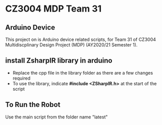 # CZ3004 MDP Team 31

## Arduino Device
This project on is Arduino device related scripts, for Team 31 of CZ3004 Multidiscplinary Design Project (MDP) (AY2020/21 Semester 1).

## install ZsharpIR library in arduino
* Replace the cpp file in the library folder as there are a few changes required
* To use the library, indicate **#include <ZSharpIR.h>** at the start of the script

## To Run the Robot
Use the main script from the folder name "latest"
